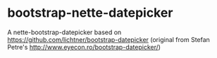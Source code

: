 bootstrap-nette-datepicker
==========================

A nette-bootstrap-datepicker based on https://github.com/lichtner/bootstrap-datepicker (original from Stefan Petre's http://www.eyecon.ro/bootstrap-datepicker/)